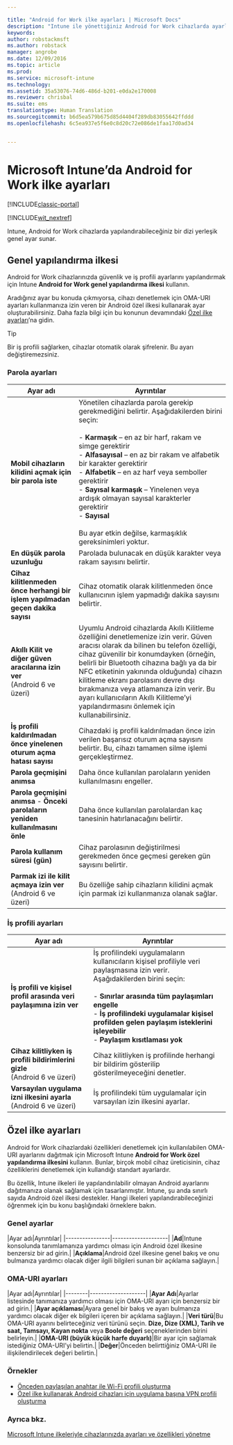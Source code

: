 ```yaml
---

title: "Android for Work ilke ayarları | Microsoft Docs"
description: "Intune ile yönettiğiniz Android for Work cihazlarda ayarları ve özellikleri denetleyen ilkeler oluşturun."
keywords: 
author: robstackmsft
ms.author: robstack
manager: angrobe
ms.date: 12/09/2016
ms.topic: article
ms.prod: 
ms.service: microsoft-intune
ms.technology: 
ms.assetid: 35a53076-74d6-486d-b201-e0da2e170008
ms.reviewer: chrisbal
ms.suite: ems
translationtype: Human Translation
ms.sourcegitcommit: b6d5ea579b675d85d4404f289db83055642ffddd
ms.openlocfilehash: 6c5ea937e5f6e0c8d20c72e086de1faa17d0ad34


---
```


# <a name="android-for-work-policy-settings-in-microsoft-intune"></a>Microsoft Intune’da Android for Work ilke ayarları

[!INCLUDE[classic-portal](../includes/classic-portal.md)]

[!INCLUDE[wit_nextref](../includes/afw_rollout_disclaimer.md)]

Intune, Android for Work cihazlarda yapılandırabileceğiniz bir dizi yerleşik genel ayar sunar.

## <a name="general-configuration-policy"></a>Genel yapılandırma ilkesi

Android for Work cihazlarınızda güvenlik ve iş profili ayarlarını yapılandırmak için Intune **Android for Work genel yapılandırma ilkesi** kullanın.

Aradığınız ayar bu konuda çıkmıyorsa, cihazı denetlemek için OMA-URI ayarları kullanmanıza izin veren bir Android özel ilkesi kullanarak ayar oluşturabilirsiniz. Daha fazla bilgi için bu konunun devamındaki [Özel ilke ayarları](#custom-policy-settings)’na gidin.

> [!TIP]
> Bir iş profili sağlarken, cihazlar otomatik olarak şifrelenir. Bu ayarı değiştiremezsiniz.

### <a name="password-settings"></a>Parola ayarları

|Ayar adı|Ayrıntılar|
|----------------|-|
|**Mobil cihazların kilidini açmak için bir parola iste**|Yönetilen cihazlarda parola gerekip gerekmediğini belirtir. Aşağıdakilerden birini seçin:<br><br>- **Karmaşık** – en az bir harf, rakam ve simge gerektirir<br>- **Alfasayısal** – en az bir rakam ve alfabetik bir karakter gerektirir<br>- **Alfabetik** – en az harf veya semboller gerektirir<br>- **Sayısal karmaşık** – Yinelenen veya ardışık olmayan sayısal karakterler gerektirir<br>- **Sayısal**<br><br>Bu ayar etkin değilse, karmaşıklık gereksinimleri yoktur.|
|**En düşük parola uzunluğu**|Parolada bulunacak en düşük karakter veya rakam sayısını belirtir.|
|**Cihaz kilitlenmeden önce herhangi bir işlem yapılmadan geçen dakika sayısı**|Cihaz otomatik olarak kilitlenmeden önce kullanıcının işlem yapmadığı dakika sayısını belirtir.|
|**Akıllı Kilit ve diğer güven aracılarına izin ver**<br>(Android 6 ve üzeri)|Uyumlu Android cihazlarda Akıllı Kilitleme özelliğini denetlemenize izin verir. Güven aracısı olarak da bilinen bu telefon özelliği, cihaz güvenilir bir konumdayken (örneğin, belirli bir Bluetooth cihazına bağlı ya da bir NFC etiketinin yakınında olduğunda) cihazın kilitleme ekranı parolasını devre dışı bırakmanıza veya atlamanıza izin verir. Bu ayarı kullanıcıların Akıllı Kilitleme’yi yapılandırmasını önlemek için kullanabilirsiniz.|
|**İş profili kaldırılmadan önce yinelenen oturum açma hatası sayısı**|Cihazdaki iş profili kaldırılmadan önce izin verilen başarısız oturum açma sayısını belirtir. Bu, cihazı tamamen silme işlemi gerçekleştirmez.|
|**Parola geçmişini anımsa**|Daha önce kullanılan parolaların yeniden kullanılmasını engeller.|
|**Parola geçmişini anımsa** - **Önceki parolaların yeniden kullanılmasını önle**|Daha önce kullanılan parolalardan kaç tanesinin hatırlanacağını belirtir.|
|**Parola kullanım süresi (gün)**|Cihaz parolasının değiştirilmesi gerekmeden önce geçmesi gereken gün sayısını belirtir.|
|**Parmak izi ile kilit açmaya izin ver**<br>(Android 6 ve üzeri)|Bu özelliğe sahip cihazların kilidini açmak için parmak izi kullanmanıza olanak sağlar.|


### <a name="work-profile-settings"></a>İş profili ayarları

|Ayar adı|Ayrıntılar|
|----------------|-|
|**İş profili ve kişisel profil arasında veri paylaşımına izin ver**|İş profilindeki uygulamaların kullanıcıların kişisel profiliyle veri paylaşmasına izin verir. Aşağıdakilerden birini seçin:<br><br>- **Sınırlar arasında tüm paylaşımları engelle**<br>- **İş profilindeki uygulamalar kişisel profilden gelen paylaşım isteklerini işleyebilir**<br>- **Paylaşım kısıtlaması yok**|
|**Cihaz kilitliyken iş profili bildirimlerini gizle**<br>(Android 6 ve üzeri)|Cihaz kilitliyken iş profilinde herhangi bir bildirim gösterilip gösterilmeyeceğini denetler.|
|**Varsayılan uygulama izni ilkesini ayarla**<br>(Android 6 ve üzeri)|İş profilindeki tüm uygulamalar için varsayılan izin ilkesini ayarlar.|




## <a name="custom-policy-settings"></a>Özel ilke ayarları
Android for Work cihazlardaki özellikleri denetlemek için kullanılabilen OMA-URI ayarlarını dağıtmak için Microsoft Intune **Android for Work özel yapılandırma ilkesini** kullanın. Bunlar, birçok mobil cihaz üreticisinin, cihaz özelliklerini denetlemek için kullandığı standart ayarlardır.

Bu özellik, Intune ilkeleri ile yapılandırılabilir olmayan Android ayarlarını dağıtmanıza olanak sağlamak için tasarlanmıştır.
Intune, şu anda sınırlı sayıda Android özel ilkesi destekler. Hangi ilkeleri yapılandırabileceğinizi öğrenmek için bu konu başlığındaki örneklere bakın.

### <a name="general-settings"></a>Genel ayarlar

|Ayar adı|Ayrıntılar|
    |----------------|--------------------|
    |**Ad**|Intune konsolunda tanımlamanıza yardımcı olması için Android özel ilkesine benzersiz bir ad girin.|
    |**Açıklama**|Android özel ilkesine genel bakış ve onu bulmanıza yardımcı olacak diğer ilgili bilgileri sunan bir açıklama sağlayın.|

### <a name="oma-uri-settings"></a>OMA-URI ayarları

   |Ayar adı|Ayrıntılar|
    |--------|--------------------|
    |**Ayar Adı**|Ayarlar listesinde tanımanıza yardımcı olması için OMA-URI ayarı için benzersiz bir ad girin.|
    |**Ayar açıklaması**|Ayara genel bir bakış ve ayarı bulmanıza yardımcı olacak diğer ek bilgileri içeren bir açıklama sağlayın.|
    |**Veri türü**|Bu OMA-URI ayarını belirteceğiniz veri türünü seçin. **Dize, Dize (XML), Tarih ve saat, Tamsayı, Kayan nokta** veya **Boole değeri** seçeneklerinden birini belirleyin.|
    |**OMA-URI (büyük küçük harfe duyarlı)**|Bir ayar için sağlamak istediğiniz OMA-URI’yi belirtin.|
    |**Değer**|Önceden belirttiğiniz OMA-URI ile ilişkilendirilecek değeri belirtin.|

### <a name="examples"></a>Örnekler

- [Önceden paylaşılan anahtar ile Wi-Fi profili oluşturma](pre-shared-key-wi-fi-profile.md)
- [Özel ilke kullanarak Android cihazları için uygulama başına VPN profili oluşturma](per-app-vpn-for-android-pulse-secure.md)

### <a name="see-also"></a>Ayrıca bkz.
[Microsoft Intune ilkeleriyle cihazlarınızda ayarları ve özellikleri yönetme](manage-settings-and-features-on-your-devices-with-microsoft-intune-policies.md)



<!--HONumber=Dec16_HO2-->


